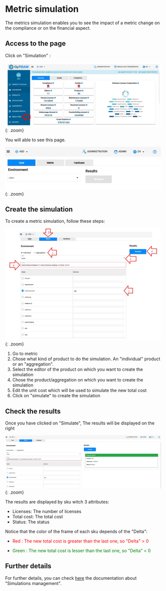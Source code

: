 <link rel="stylesheet" href="../../../../css/enlargeImage.css" />

# Metric simulation <!-- (-Metrics) -->

The metrics simulation enables you to see the impact of a metric change on the compliance or on the financial aspect.

## Access to the page

Click on "Simulation" :

![select APM](../../../img/exploring/simulation/SimulationAccess.jpg){: .zoom}

You will able to see this page. 

![select APM](../../../img/exploring/simulation/createSimulation.jpg){: .zoom}

## Create the simulation

To create a metric simulation, follow these steps:

![select APM](../../../img/exploring/simulation/createSimulation2.jpg){: .zoom}

1. Go to metric
2. Chose what kind of product to do the simulation. An "individual" product or an "aggregation". 
3. Select the editor of the product on which you want to create the simulation
4. Chose the product/aggregation on which you want to create the simulation
5. Edit the unit cost which will be used to simulate the new total cost
6. Click on "simulate" to create the simulation

<!--
Select the editor and the SWIDtag of the product on which you want to create the simulation : 

![select APM](../../../img/exploring/simulation/metricsFirst.jpg){: .zoom}

It will automatically write the metric and the cost that this product is using in the acquired rights.  

### Select the metric

Check the <span style="color:blue">metrics</span> and write the <span style="color:red">unit cost</span> that you want to use to create the simulation : 

![select APM](../../../img/exploring/simulation/metricsSecond.jpg){: .zoom}
-->
## Check the results

Once you have clicked on "Simulate", The results will be displayed on the right

![select APM](../../../img/exploring/simulation/checkResults.jpg){: .zoom}

The results are displayed by sku witch 3 attributes:

<!-- - Total computed cost before simulation : The last cost 
- Total computed cost after simulation : The new cost
- Delta : Difference between the last cost and the new one. 
-->
- Licenses: The number of licenses
- Total cost: The total cost
- Status: The status 

Notice that the color of the frame of each sku depends of the "Delta":

- <span style="color:red">Red : The new total cost is greater than the last one, so "Delta" > 0 </span>

- <span style="color:green">Green : The new total cost is lesser than the last one, so "Delta" < 0 </span>
<!--
**You can also check the differents total costs by editor before and after the simulation on the top on the results.** 
-->
<!--
![select APM](../../../img/exploring/simulation/metricsThird.jpg){: .zoom}

The results are displayed on the left by metric with 3 attributes :  
- Licenses : Number of licenses to acquire for the metric  
- Total cost : The total cost of the licenses  
- Status : "Existing" or "Not existing" depending if the metric is used or not  
-->
## Further details

For further details, you can check [here](../../../managing/simulationsManagement) the documentation about "Simulations management".

<script src="../../../../js/zoomImage.js"></script>